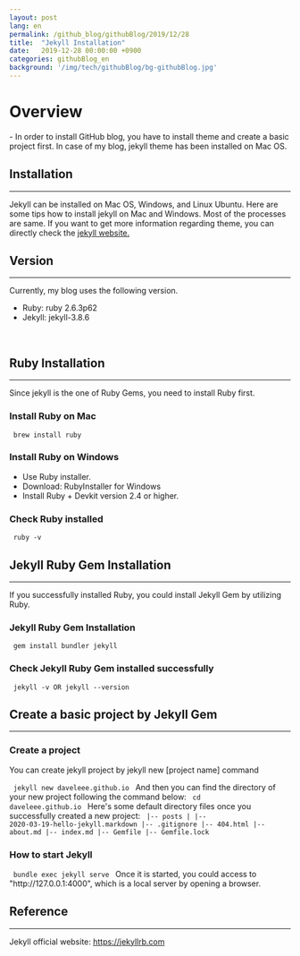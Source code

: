 ```yaml
---
layout: post
lang: en
permalink: /github_blog/githubBlog/2019/12/28
title:  "Jekyll Installation"
date:   2019-12-28 00:00:00 +0900
categories: githubBlog_en
background: '/img/tech/githubBlog/bg-githubBlog.jpg'
---
```

<h1> Overview </h1> 
- In order to install GitHub blog, you have to install theme and create a basic project first. In case of my blog, jekyll theme has been installed on Mac OS.
<br>

<h2> Installation </h2>
<hr>
Jekyll can be installed on Mac OS, Windows, and Linux Ubuntu. Here are some tips how to install jekyll on Mac and Windows. Most of the processes are same. If you want to get more information regarding theme, you can directly check the <a href="https://jekyllrb.com/docs/installation/" target="_blank">jekyll website.</a>
<br>

<h2> Version </h2>
<hr>
  Currently, my blog uses the following version.
<br>
  <ul style="list-style-type:disc;">
    <li>Ruby: ruby 2.6.3p62</li>
    <li>Jekyll: jekyll-3.8.6</li>
  </ul>   
<br>


<h2> Ruby Installation </h2>
<hr>
  Since jekyll is the one of Ruby Gems, you need to install Ruby first.
<br>

<h3> Install Ruby on Mac </h3>
  <code> brew install ruby </code>

<h3> Install Ruby on Windows </h3>
  <ul style="list-style-type:disc;">
    <li>Use Ruby installer.</li>
    <li>Download: RubyInstaller for Windows</li>
    <li>Install Ruby + Devkit version 2.4 or higher.</li>
  </ul>    

<h3> Check Ruby installed </h3>
  <code> ruby -v </code>
<br>


<h2> Jekyll Ruby Gem Installation </h2>
<hr>
  If you successfully installed Ruby, you could install Jekyll Gem by utilizing Ruby.
<br>

<h3> Jekyll Ruby Gem Installation </h3>
  <code> gem install bundler jekyll </code>

<h3> Check Jekyll Ruby Gem installed successfully </h3>
  <code> jekyll -v OR jekyll --version  </code>
<br>

<h2> Create a basic project by Jekyll Gem </h2>
<hr>
<h3> Create a project </h3>
  You can create jekyll project by jekyll new [project name] command

  <code> jekyll new daveleee.github.io </code>
  And then you can find the directory of your new project following the command below:
  <code> cd daveleee.github.io </code>
  Here's some default directory files once you successfully created a new project:
  <code>
  |-- posts
  | |-- 2020-03-19-hello-jekyll.markdown
  |-- .gitignore
  |-- 404.html
  |-- about.md
  |-- index.md
  |-- Gemfile
  |-- Gemfile.lock
  </code>
<br>

<h3> How to start Jekyll </h3>
  <code> bundle exec jekyll serve </code>
  Once it is started, you could access to "http://127.0.0.1:4000", which is a local server by opening a browser.
<br>

<h2> Reference </h2>
<hr>
Jekyll official website: <a href="https://jekyllrb.com/" target="_blank"> https://jekyllrb.com </a>
